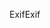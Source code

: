 <span data-ttu-id="43898-101">Exif</span><span class="sxs-lookup"><span data-stu-id="43898-101">Exif</span></span>